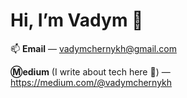 # **Hi, I’m Vadym** 👋

📫 **Email**     — vadymchernykh@gmail.com

**Ⓜ️edium** (I write about tech here 🤘) — https://medium.com/@vadymchernykh
<!---
VadimZP/VadimZP is a ✨ special ✨ repository because its `README.md` (this file) appears on your GitHub profile.
You can click the Preview link to take a look at your changes.
--->
